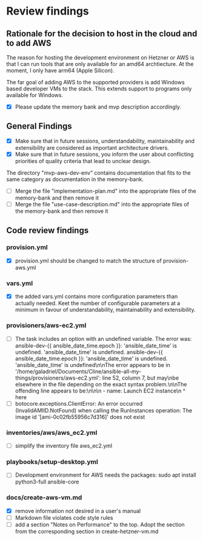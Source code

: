 # Review findings

## Rationale for the decision to host in the cloud and to add AWS

The reason for hosting the development environment on Hetzner or AWS is that I can run tools that are only available for an amd64 archtiecture. At the moment, I only have arm64 (Apple Silicon).

The far goal of adding AWS to the supported providers is add Windows based developer VMs to the stack. This extends support to programs only available for Windows.

- [x] Please update the memory bank and mvp description accordingly.

## General Findings

- [x] Make sure that in future sessions, understandability, maintainability and extensibility are considered as important architecture drivers.
- [x] Make sure that in future sessions, you inform the user about conflicting priorities of quality criteria that lead to unclear design.

The directory "mvp-aws-dev-env" contains documentation that fits to the same category as documentation in the memory-bank.

- [ ] Merge the file "implementation-plan.md" into the appropriate files of the memory-bank and then remove it
- [ ] Merge the file "use-case-description.md" into the appropriate files of the memory-bank and then remove it

## Code review findings

### provision.yml

- [x] provision.yml should be changed to match the structure of provision-aws.yml

### vars.yml

- [x] the added vars.yml contains more configuration parameters than actually needed. Keet the number of configurable parameters at a minimum in favour of understandability, maintainability and extensibility.

### provisioners/aws-ec2.yml

- [ ] The task includes an option with an undefined variable. The error was: ansible-dev-{{ ansible_date_time.epoch }}: 'ansible_date_time' is undefined. 'ansible_date_time' is undefined. ansible-dev-{{ ansible_date_time.epoch }}: 'ansible_date_time' is undefined. 'ansible_date_time' is undefined\n\nThe error appears to be in '/home/galadriel/Documents/Cline/ansible-all-my-things/provisioners/aws-ec2.yml': line 52, column 7, but may\nbe elsewhere in the file depending on the exact syntax problem.\n\nThe offending line appears to be:\n\n\n    - name: Launch EC2 instance\n      ^ here
- [ ] botocore.exceptions.ClientError: An error occurred (InvalidAMIID.NotFound) when calling the RunInstances operation: The image id '[ami-0c02fb55956c7d316]' does not exist

### inventories/aws/aws_ec2.yml

- [ ] simplify the inventory file aws_ec2.yml

### playbooks/setup-desktop.yml

- [ ] Development environment for AWS needs the packages: sudo apt install python3-full ansible-core

### docs/create-aws-vm.md

- [x] remove information not desired in a user's manual
- [ ] Markdown file violates code style rules
- [ ] add a section "Notes on Performance" to the top. Adopt the section from the corresponding section in create-hetzner-vm.md
